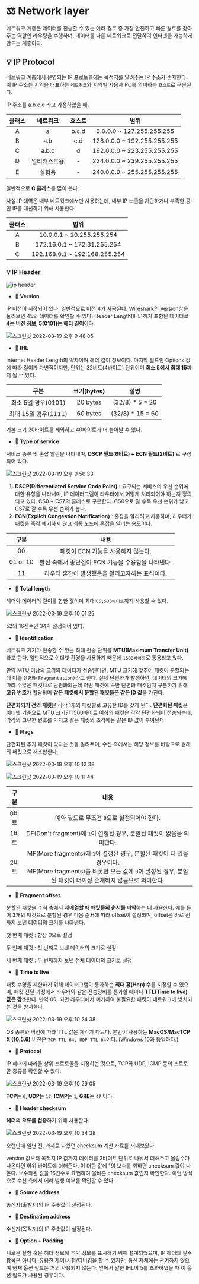 # ⚖️ Network layer
네트워크 계층은 데이터를 전송할 수 있는 여러 경로 중 가장 안전하고 빠른 경로를 찾아주는 역할인 라우팅을 수행하며, 데이터를 다른 네트워크로 전달하여 인터넷을 가능하게 만드는 계층이다.

## 💡 IP Protocol
네트워크 계층에서 운영되는 IP 프로토콜에는 목적지를 알려주는 IP 주소가 존재한다. 이 IP 주소는 지역을 대표하는 ```네트워크```와 지역별 사용자 PC를 의미하는 ```호스트```로 구분된다. 

IP 주소를 a.b.c.d 라고 가정하였을 때,

클래스|네트워크|호스트|범위
:---:|:---:|:---:|:---:
A|a|b.c.d|0.0.0.0 ~ 127.255.255.255
B|a.b|c.d|128.0.0.0 ~ 192.255.255.255
C|a.b.c|d|192.0.0.0 ~ 223.255.255.255
D|멀티캐스트용|-|224.0.0.0 ~ 239.255.255.255
E|실험용|-|240.0.0.0 ~ 255.255.255.255

일반적으로 **C 클래스**를 많이 쓴다. 

사설 IP 대역은 내부 네트워크에서만 사용하는데, 내부 IP 노출을 차단하거나 부족한 공인 IP를 대신하기 위해 사용한다.

클래스|범위
:---:|:---:
A|10.0.0.1 ~ 10.255.255.254
B|172.16.0.1 ~ 172.31.255.254
C|192.168.0.1 ~ 192.168.255.254

### 💡 IP Header

![ip header](https://user-images.githubusercontent.com/66156026/159121506-28c286e0-d9b3-4192-9a04-3b4f446b7977.gif)

- 🧸 **Version**

IP 버전이 저장되어 있다. 일반적으로 버전 4가 사용된다. 
Wireshark의 Version창을 눌러보면 45의 데이터를 확인할 수 있다. Header Length(IHL)까지 포함된 데이터로 **4는 버전 정보, 5(0101)는 헤더 길이**이다.

![스크린샷 2022-03-19 오후 9 48 05](https://user-images.githubusercontent.com/66156026/159121781-9d9e60c0-eee2-4812-b2fb-029f2fc379ec.png)

- 🧸 **IHL**

Internet Header Length의 약자이며 헤더 길이 정보이다. 마지막 필드인 Options 값에 따라 길이가 가변적이지만, 단위는 32비트(4바이트) 단위이며 **최소 5에서 최대 15**까지 될 수 있다.

구분|크기(bytes)|설명
:---:|:---:|:---:
최소 5일 경우(0101)|20 bytes|(32/8) * 5 = 20
최대 15일 경우(1111)|60 bytes|(32/8) * 15 = 60

기본 크기 20바이트를 제외하고 40바이트가 더 늘어날 수 있다. 

- 🧸 **Type of service**

서비스 종류 및 혼잡 알림을 나타내며, **DSCP 필드(6비트) + ECN 필드(2비트)** 로 구성되어 있다.

![스크린샷 2022-03-19 오후 9 56 33](https://user-images.githubusercontent.com/66156026/159121983-8f23155f-2a46-43fc-b92b-8e517a630dbd.png)

1) **DSCP(Differentiated Service Code Point)**
: 요구되는 서비스의 우선 순위에 대한 유형을 나타내며, IP 데이터그램이 라우터에서 어떻게 처리되어야 하는지 정의되고 있다. CS0 ~ CS7의 클래스로 구분한다. CS0으로 갈 수록 우선 순위가 낮고 CS7로 갈 수록 우선 순위가 높다.
2) **ECN(Explicit Congestion Notification)**
: 혼잡을 알리려고 사용하며, 라우터가 패킷을 즉각 폐기하지 않고 최종 노드에 혼잡을 알리는 용도이다.

구분|내용
:---:|:---:
00|패킷이 ECN 기능을 사용하지 않는다.
01 or 10|발신 측에서 종단점이 ECN 기능을 수용함을 나타낸다.
11|라우터 혼잡이 발생했음을 알리고자하는 표식이다.

- 🧸 **Total length**

헤더와 데이터의 길이를 합한 값이며 최대 ```65,535바이트```까지 사용할 수 있다.

![스크린샷 2022-03-19 오후 10 01 25](https://user-images.githubusercontent.com/66156026/159122107-84670066-5dac-45f0-bf14-223761a81e4c.png)

52의 16진수인 34가 설정되어 있다.

- 🧸 **Identification**

네트워크 기기가 전송할 수 있는 최대 전송 단위를 **MTU(Maximum Transfer Unit)** 라고 한다.
일반적으로 이더넷 환경을 사용하기 때문에 ```1500바이트```로 통용되고 있다.

만약 MTU 이상의 크기의 데이터가 전송된다면, MTU 크기에 맞추어 패킷이 분할되는데 이를 ```단편화(Fragmentation)```라고 한다.
실제 단편화가 발생하면, 데이터의 크기에 따라 수많은 패킷으로 단편화되는데 어떤 패킷에 속한 단편화 패킷인지 구분하기 위해 **고유 번호**가 할당되며 **같은 패킷에서 분할된 패킷들은 같은 ID 값**을 가진다.

**단편화되기 전의 패킷**은 각각 1개의 패킷별로 고유한 ID를 갖게 된다.
**단편화된 패킷**은 이더넷 기준으로 MTU 크기인 1500바이트 이상의 패킷은 각각 단편화되어 전송되는데, 각각의 고유한 번호를 가지고 같은 패킷의 조각에는 같은 ID 값이 부여된다.

- 🧸 **Flags**

단편화된 추가 패킷이 있다는 것을 알려주며, 수신 측에서는 해당 정보를 바탕으로 원래의 패킷으로 재조합한다.

![스크린샷 2022-03-19 오후 10 12 32](https://user-images.githubusercontent.com/66156026/159122543-c663c841-0c91-4891-878e-db131000c2cb.png)

![스크린샷 2022-03-19 오후 10 11 44](https://user-images.githubusercontent.com/66156026/159122547-d5c4e10e-62ed-4b57-b733-58a054c5cf42.png)

구분|내용
:---:|:---:
0비트|예약 필드로 무조건 ```0```으로 설정되어야 한다.
1비트|DF(Don't fragment)에 ```1```이 설정된 경우, 분할된 패킷이 없음을 의미한다.
2비트|MF(More fragments)에 ```1```이 설정된 경우, 분할된 패킷이 더 있을 경우이다. <br/> MF(More fragments)를 비롯한 모든 값에 ```0```이 설정된 경우, 분할된 패킷이 더이상 존재하지 않음으로 의미한다.

- 🧸 **Fragment offset**

분할된 패킷을 수식 측에서 **재배열할 때 패킷들의 순서를 파악**하는 데 사용한다. 
예를 들어 3개의 패킷으로 분할된 경우 다음 순서에 따라 offset이 설정되며, offset은 바로 전까지 보낸 데이터의 크기를 나타낸다.

첫 번째 패킷 : 항상 0으로 설정

두 번째 패킷 : 첫 번째로 보낸 데이터의 크기로 설정

세 번째 패킷 : 두 번째까지 보낸 전체 데이터의 크기로 설정

- 🧸 **Time to live**

패킷 수명을 제한하기 위해 데이터그램이 통과하는 **최대 홉(Hop) 수**를 지정할 수 있으며, 패킷 전달 과정에서 라우터와 같은 전송장비를 통과할 때마다 **TTL(Time to live) 값은 감소**한다.
만약 0이 되면 라우터에서 폐기하여 불필요한 패킷이 네트워크에 방치되는 것을 방지한다.

![스크린샷 2022-03-19 오후 10 24 38](https://user-images.githubusercontent.com/66156026/159122930-2901568f-ef3c-4833-88ff-3f76742d92cc.png)

OS 종류와 버전에 따라 TTL 값은 제각기 다르다.
본인이 사용하는 **MacOS/MacTCP X (10.5.6)** 버전은 ```TCP TTL 64, UDP TTL 64```이다. (Windows 10과 동일하다.)

- 🧸 **Protocol**

IP 헤더에 따라올 상위 프로토콜을 지정하는 것으로, TCP와 UDP, ICMP 등의 프로토콜 종류를 확인할 수 있다.

![스크린샷 2022-03-19 오후 10 29 05](https://user-images.githubusercontent.com/66156026/159123087-5613b42e-3a74-43e6-8734-e3d5e6f946dd.png)

**TCP**는 ```6```, **UDP**는 ```17```, **ICMP**는 ```1```, **GRE**는 ```47``` 이다.

- 🧸 **Header checksum**

**헤더의 오류를 검증**하기 위해 사용한다.

![스크린샷 2022-03-19 오후 10 34 38](https://user-images.githubusercontent.com/66156026/159123243-2cc0e2d4-5d8d-4e83-a927-6965bac1b2ce.png)

오랜만에 일년 전, 과제로 나왔던 checksum 계산 자료를 꺼내보았다.

version 값부터 목적지 IP 값까지 데이터를 2바이트 단위로 나눠서 더해주고 올림수가 나온다면 하위 바이트에 더해준다. 이 더한 값에 1의 보수를 취하면 checksum 값이 나온다.
보수화된 값을 16진수로 표현하여 올바른 checksum 값인지 확인한다. 이런 방식으로 수신 측에서 에러 발생 여부를 확인할 수 있다.

- 🧸 **Source address**

송신자(출발지)의 IP 주솟값이 설정된다.

- 🧸 **Destination address**

수신자(목적지)의 IP 주솟값이 설정된다.

- 🧸 **Option + Padding**

새로운 실험 혹은 헤더 정보에 추가 정보를 표시하기 위해 설계되었으며, IP 헤더의 필수 항목은 아니다. 유용한 제어/시험/디버깅을 할 수 있지만, 통신 자체에는 관여하지 않으며 현재 옵션 필드는 거의 사용되지 않는다.
앞에서 말한 IHL이 5를 초과하였을 때 이 옵션 필드가 사용된 경우이다.

